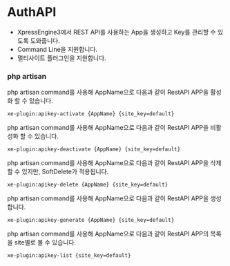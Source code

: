 # AuthAPI
- XpressEngine3에서 REST API를 사용하는 App을 생성하고 Key를 관리할 수 있도록 도와줍니다.
- Command Line을 지원합니다.
- 멀티사이트 플러그인을 지원합니다.


### php artisan
php artisan command를 사용해 AppName으로 다음과 같이 RestAPI APP을 활성화 할 수 있습니다.
```
xe-plugin:apikey-activate {AppName} {site_key=default}
```
php artisan command를 사용해 AppName으로 다음과 같이 RestAPI APP을 비활성화 할 수 있습니다.
```
xe-plugin:apikey-deactivate {AppName} {site_key=default}
```
php artisan command를 사용해 AppName으로 다음과 같이 RestAPI APP을 삭제할 수 있지만, SoftDelete가 적용됩니다.
```
xe-plugin:apikey-delete {AppName} {site_key=default}
```
php artisan command를 사용해 AppName으로 다음과 같이 RestAPI APP을 생성 합니다.
```
xe-plugin:apikey-generate {AppName} {site_key=default}
```

php artisan command를 사용해 AppName으로 다음과 같이 RestAPI APP의 목록을 site별로 볼 수 있습니다.
```
xe-plugin:apikey-list {site_key=default}
```
